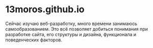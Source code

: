 # 13moros.github.io

Сейчас изучаю веб-разработку, много времени занимаюсь самообразованием. Это всё позволяет добиться понимания при разработке сайта, его структуры и дизайна, функционала и поведенческих факторов.
